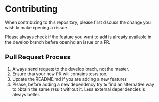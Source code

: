 # Contributing

When contributing to this repository, please first discuss the change you wish to make opening an issue.

Please always check if the feature you want to add is already available in the [develop branch](https://github.com/Nhoya/gOSINT/tree/develop) before opening an issue or a PR.

## Pull Request Process

1. Always send request to the develop brach, not the master.
2. Ensure that your new PR will contains tests too.
3. Update the README.md if you are adding a new features
4. Please, before adding a new dependency try to find an alternative way to obtain the same result without it. Less external dependencies is always better.
